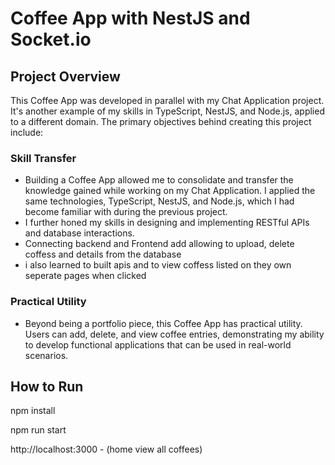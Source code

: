 # Coffee App with NestJS and Socket.io

## Project Overview
This Coffee App was developed in parallel with my Chat Application project. It's another example of my skills in TypeScript, NestJS, and Node.js, applied to a different domain. The primary objectives behind creating this project include:

### Skill Transfer
- Building a Coffee App allowed me to consolidate and transfer the knowledge gained while working on my Chat Application. I applied the same technologies, TypeScript, NestJS, and Node.js, which I had become familiar with during the previous project.
- I further honed my skills in designing and implementing RESTful APIs and database interactions.
- Connecting backend and Frontend add allowing to upload, delete coffess and details from the database
- i also learned to built apis and to view coffess listed on they own seperate pages when clicked


### Practical Utility
- Beyond being a portfolio piece, this Coffee App has practical utility. Users can add, delete, and view coffee entries, demonstrating my ability to develop functional applications that can be used in real-world scenarios.

## How to Run

npm install

npm run start

http://localhost:3000 - (home view all coffees)
 
